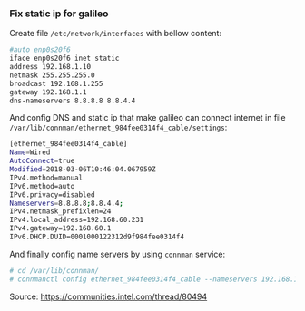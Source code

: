 ### **Fix static ip for galileo**

Create file `/etc/network/interfaces` with bellow content:

```sh
#auto enp0s20f6
iface enp0s20f6 inet static
address 192.168.1.10
netmask 255.255.255.0
broadcast 192.168.1.255
gateway 192.168.1.1
dns-nameservers 8.8.8.8 8.8.4.4
```

And config DNS and static ip that make galileo can connect internet in file `/var/lib/connman/ethernet_984fee0314f4_cable/settings`:

```sh
[ethernet_984fee0314f4_cable]
Name=Wired
AutoConnect=true
Modified=2018-03-06T10:46:04.067959Z
IPv4.method=manual
IPv6.method=auto
IPv6.privacy=disabled
Nameservers=8.8.8.8;8.8.4.4;
IPv4.netmask_prefixlen=24
IPv4.local_address=192.168.60.231
IPv4.gateway=192.168.60.1
IPv6.DHCP.DUID=0001000122312d9f984fee0314f4
```

And finally config name servers by using `connman` service:

```sh
# cd /var/lib/connman/
# connmanctl config ethernet_984fee0314f4_cable --nameservers 192.168.1.1
```

Source: https://communities.intel.com/thread/80494

